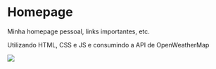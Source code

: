 <h1>Homepage</h1>
<p>Minha homepage pessoal, links importantes, etc.</p>
<p>Utilizando HTML, CSS e JS e consumindo a API de OpenWeatherMap</p>
<img src="https://i.imgur.com/tglI1yf.png" />
